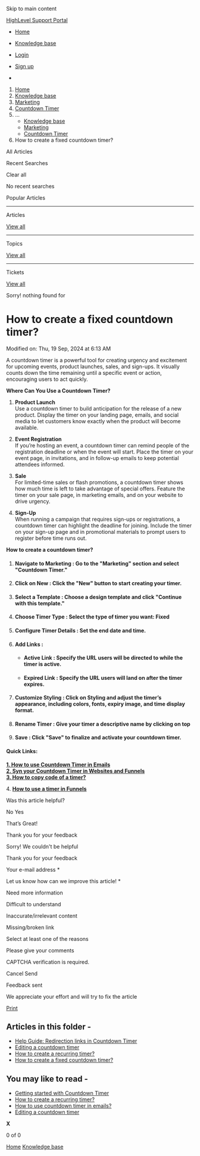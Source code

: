 Skip to main content

[ HighLevel Support Portal ](https://help.gohighlevel.com)

  * [ Home ](/support/home)
  * [ Knowledge base ](/support/solutions)

  * [Login](/support/login)
  * [Sign up](/support/signup)
  * 

  1. [Home](/support/home)
  2. [Knowledge base](/support/solutions)
  3. [Marketing](/support/solutions/48000449565)
  4. [Countdown Timer](/support/solutions/folders/155000000777)
  5. ... 
     * [Knowledge base](/support/solutions)
     * [Marketing](/support/solutions/48000449565)
     * [Countdown Timer](/support/solutions/folders/155000000777)
  6. How to create a fixed countdown timer?

All  Articles 

Recent Searches

Clear all

No recent searches

Popular Articles

* * *

Articles

[View all](/support/search/solutions)

* * *

Topics

[View all](/support/search/topics)

* * *

Tickets

[View all](/support/search/tickets)

Sorry! nothing found for   

# How to create a fixed countdown timer?

Modified on: Thu, 19 Sep, 2024 at 6:13 AM

A countdown timer is a powerful tool for creating urgency and excitement for upcoming events, product launches, sales, and sign-ups. It visually counts down the time remaining until a specific event or action, encouraging users to act quickly.  

**Where Can You Use a Countdown Timer?**

  1. **Product Launch**  
Use a countdown timer to build anticipation for the release of a new product. Display the timer on your landing page, emails, and social media to let customers know exactly when the product will become available.

  2. **Event Registration**  
If you’re hosting an event, a countdown timer can remind people of the registration deadline or when the event will start. Place the timer on your event page, in invitations, and in follow-up emails to keep potential attendees informed.

  3. **Sale**  
For limited-time sales or flash promotions, a countdown timer shows how much time is left to take advantage of special offers. Feature the timer on your sale page, in marketing emails, and on your website to drive urgency.

  4. **Sign-Up**  
When running a campaign that requires sign-ups or registrations, a countdown timer can highlight the deadline for joining. Include the timer on your sign-up page and in promotional materials to prompt users to register before time runs out.

**How to create a countdown timer?**

  1. #### **Navigate to Marketing** : Go to the "Marketing" section and select "Countdown Timer."

  2. #### **Click on New** : Click the "New" button to start creating your timer.

  3. #### **Select a Template** : Choose a design template and click "Continue with this template."

  4. #### **Choose Timer Type** : Select the type of timer you want: Fixed

  5. #### **Configure Timer Details** : Set the end date and time.

  6. #### **Add Links** :

     * #### **Active Link** : Specify the URL users will be directed to while the timer is active.

     * #### **Expired Link** : Specify the URL users will land on after the timer expires.

  7. #### **Customize Styling** : Click on Styling and adjust the timer’s appearance, including colors, fonts, expiry image, and time display format. 

  8. #### **Rename Timer** : Give your timer a descriptive name by clicking on top

  9. #### **Save** : Click "Save" to finalize and activate your countdown timer.

#### **Quick Links:**  
**[1\. How to use Countdown Timer in Emails](https://help.gohighlevel.com/a/solutions/articles/155000003101?portalId=48000045315)**  
**[2\. Syn your Countdown Timer in Websites and Funnels](https://help.gohighlevel.com/a/solutions/articles/155000003102?portalId=48000045315)**  
**[3\. How to copy code of a timer?](https://help.gohighlevel.com/a/solutions/articles/155000003103?portalId=48000045315)**

4\.  **[How to use a timer in Funnels](https://help.gohighlevel.com/a/solutions/articles/155000003122?portalId=48000045315)**

Was this article helpful?

No  Yes 

That’s Great!

Thank you for your feedback

Sorry! We couldn't be helpful

Thank you for your feedback

Your e-mail address *

Let us know how can we improve this article! *

Need more information 

Difficult to understand 

Inaccurate/irrelevant content 

Missing/broken link 

Select at least one of the reasons 

Please give your comments 

CAPTCHA verification is required. 

Cancel  Send 

Feedback sent

We appreciate your effort and will try to fix the article

[Print](javascript:print\(\))

## Articles in this folder -

  * [Help Guide: Redirection links in Countdown Timer](/support/solutions/articles/155000003532-help-guide-redirection-links-in-countdown-timer)
  * [Editing a countdown timer](/support/solutions/articles/155000003500-editing-a-countdown-timer)
  * [How to create a recurring timer?](/support/solutions/articles/155000003114-how-to-create-a-recurring-timer-)
  * [How to create a fixed countdown timer?](/support/solutions/articles/155000003113-how-to-create-a-fixed-countdown-timer-)

## You may like to read -

  * [Getting started with Countdown Timer](/support/solutions/articles/155000003100-getting-started-with-countdown-timer)
  * [How to create a recurring timer?](/support/solutions/articles/155000003114-how-to-create-a-recurring-timer-)
  * [How to use countdown timer in emails?](/support/solutions/articles/155000003101-how-to-use-countdown-timer-in-emails-)
  * [Editing a countdown timer](/support/solutions/articles/155000003500-editing-a-countdown-timer)

**X**

0 of 0 []()

[Home](/support/home) [Knowledge base](/support/solutions)
